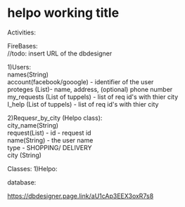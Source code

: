 # helpo working title

Activities:  
  

FireBases:  
//todo: insert URL of the dbdesigner  

  1)Users:  
    names(String)  
    account(facebook/gooogle) - identifier of the user  
    proteges (List)- name, address, (optional) phone number  
    my_requests (List of tuppels) - list of req id's with thier city  
    I_help (List of tuppels) - list of req id's with thier city  
    
  2)Requesr_by_city (Helpo class):  
    city_name(String)  
    request(List) - id - request id  
                    name(String) - the user name  
                    type - SHOPPING/ DELIVERY  
                    city (String)  
    
    
Classes: 
  1)Helpo: 
  
  
  database:  
  
  https://dbdesigner.page.link/aU1cAp3EEX3oxR7s8 
    
